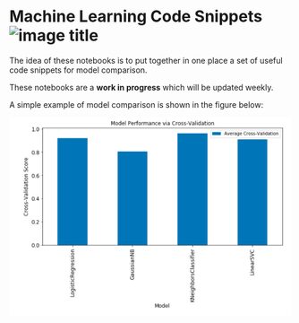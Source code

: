 # Machine Learning Code Snippets ![image title](https://img.shields.io/badge/work-in%20progress-blue.svg)


The idea of these notebooks is to put together in one place a set of useful code snippets for model comparison.

These notebooks are a **work in progress** which will be updated weekly.

A simple example of model comparison is shown in the figure below:

![](plot_model_comp.png)
